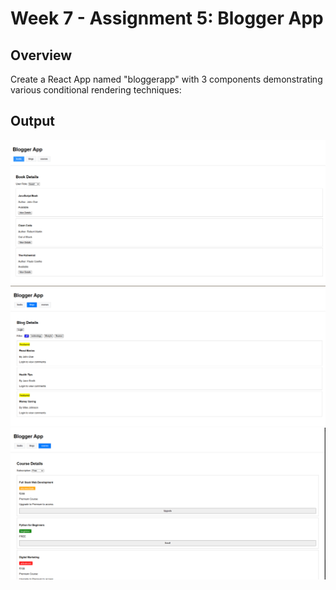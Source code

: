 # Week 7 - Assignment 5: Blogger App

## Overview

Create a React App named "bloggerapp" with 3 components demonstrating various conditional rendering techniques:

## Output

![Home Page](/Week_7/assignment_5/outputs/image1.png)
![Post List](/Week_7/assignment_5/outputs/image2.png)
![No Posts](/Week_7/assignment_5/outputs/image3.png)
